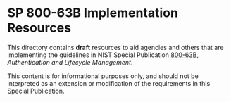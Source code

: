 # SP 800-63B Implementation Resources

This directory contains **draft** resources to aid agencies and others that are implementing the guidelines in NIST Special Publication [800-63B](https://pages.nist.gov/800-63-3/sp800-63b.html), *Authentication and Lifecycle Management*.

This content is for informational purposes only, and should not be interpreted as an extension or modification of the requirements in this Special Publication.
